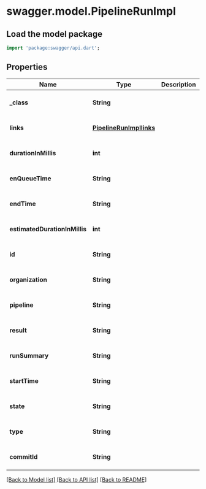 # swagger.model.PipelineRunImpl

## Load the model package
```dart
import 'package:swagger/api.dart';
```

## Properties
Name | Type | Description | Notes
------------ | ------------- | ------------- | -------------
**_class** | **String** |  | [optional] [default to null]
**links** | [**PipelineRunImpllinks**](PipelineRunImpllinks.md) |  | [optional] [default to null]
**durationInMillis** | **int** |  | [optional] [default to null]
**enQueueTime** | **String** |  | [optional] [default to null]
**endTime** | **String** |  | [optional] [default to null]
**estimatedDurationInMillis** | **int** |  | [optional] [default to null]
**id** | **String** |  | [optional] [default to null]
**organization** | **String** |  | [optional] [default to null]
**pipeline** | **String** |  | [optional] [default to null]
**result** | **String** |  | [optional] [default to null]
**runSummary** | **String** |  | [optional] [default to null]
**startTime** | **String** |  | [optional] [default to null]
**state** | **String** |  | [optional] [default to null]
**type** | **String** |  | [optional] [default to null]
**commitId** | **String** |  | [optional] [default to null]

[[Back to Model list]](../README.md#documentation-for-models) [[Back to API list]](../README.md#documentation-for-api-endpoints) [[Back to README]](../README.md)


